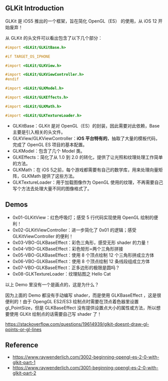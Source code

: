 ## GLKit Introduction

GLKit 是 iOS5 推出的一个框架，旨在简化 OpenGL（ES） 的使用，从 iOS 12 开始废弃！

从 GLKit 的头文件可以看出包含了以下几个部分：

```objective-c
#import <GLKit/GLKitBase.h>

#if TARGET_OS_IPHONE

#import <GLKit/GLKView.h>

#import <GLKit/GLKViewController.h>
#endif

#import <GLKit/GLKModel.h>

#import <GLKit/GLKEffects.h>

#import <GLKit/GLKMath.h>

#import <GLKit/GLKTextureLoader.h>
```



- GLKitBase：GLKit 是对 OpenGL（ES）的封装，因此需要对此依赖，Base 主要是引入相关的头文件。
- GLKView/GLKViewController：**iOS 平台特有的**，抽取了大量的模板代码，完成了 OpenGL ES 项目的基本配置。
- GLKModel：包含了几个 Model 类。
- GLKEffects：简化了从 1.0 到 2.0 的转化，提供了让光照和纹理处理工作简单的方法。
- GLKMath：在 iOS 5之前，每个游戏都需要有自己的数学库，用来处理向量矩阵，GLKMath 提供了这些方法。
- GLKTextureLoader：用于加载图像作为 OpenGL 使用的纹理，不再需要自己写个方法去处理大量不同的图像格式了。



## Demos

- 0x01-GLKitView：红色呼吸灯；感受 5 行代码实现使用 OpenGL 绘制的便利！
- 0x02-GLKitViewController：进一步简化了 0x01 的逻辑；感受 GLKitViewController 的便利！
- 0x03-VBO-GLKBaseEffect：彩色三角形，感受无形 shader 的力量！
- 0x04-VBO-GLKBaseEffect：彩色矩形=两个三角形拼接
- 0x05-VBO-GLKBaseEffect：使用 8 个顶点绘制 12 个三角形拼成立方体
- 0x06-VBO-GLKBaseEffect：使用 8 个顶点绘制 12 条线段组成立方体
- 0x07-VBO-GLKBaseEffect：正多边形的极限是圆吗？
- 0x08-GLKTextureLoader：纹理贴图之 Hello Cat



以上 Demo 里没有一个是画点的，这是为什么？

因为上面的 Demo 都没有手动编写 shader，而是使用 GLKBaseEffect ，这是很便利的！由于 OpengGL ES2/ES3 绘制点时需要在顶点着色器里设置 gl_PointSize，但是 GLKBaseEffect 没有提供设置点大小的属性或方法，所以想要使用 GLKit 绘制点的话需要自己写 shader 了！ 

https://stackoverflow.com/questions/19614939/glkit-doesnt-draw-gl-points-or-gl-lines

## Reference

- https://www.raywenderlich.com/3002-beginning-opengl-es-2-0-with-glkit-part-1
- https://www.raywenderlich.com/3001-beginning-opengl-es-2-0-with-glkit-part-2

